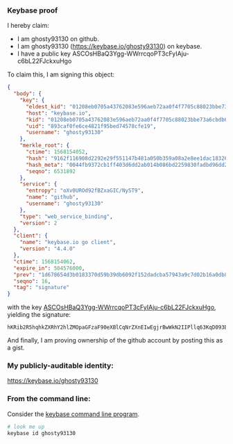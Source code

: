 ### Keybase proof

I hereby claim:

  * I am ghosty93130 on github.
  * I am ghosty93130 (https://keybase.io/ghosty93130) on keybase.
  * I have a public key ASCOsHBaQ3Ygg-WWrrcqoPT3cFyIAju-c6bL22FJckxuHgo

To claim this, I am signing this object:

```json
{
  "body": {
    "key": {
      "eldest_kid": "01208eb0705a43762083e596aeb72aa0f4f7705c88023bbe73a6cbdb6149724c6e1e0a",
      "host": "keybase.io",
      "kid": "01208eb0705a43762083e596aeb72aa0f4f7705c88023bbe73a6cbdb6149724c6e1e0a",
      "uid": "893caf0fe6ce4821f95bed74578cfe19",
      "username": "ghosty93130"
    },
    "merkle_root": {
      "ctime": 1568154052,
      "hash": "9162f116908d2292e29f551147b481a050b359a08a2e8ee1dac183267a12de8cc3cc11539e786ce1813497fb3264373bcbd22582254c37e784603314221af5d9",
      "hash_meta": "0044fb9372cb1ff403d6dd2ab014b086bd2259830fadbd96dd2c5f2c2ec78dd0",
      "seqno": 6531892
    },
    "service": {
      "entropy": "oXv0UROd92fBZxaGIC/NyST9",
      "name": "github",
      "username": "ghosty93130"
    },
    "type": "web_service_binding",
    "version": 2
  },
  "client": {
    "name": "keybase.io go client",
    "version": "4.4.0"
  },
  "ctime": 1568154062,
  "expire_in": 504576000,
  "prev": "1d678654d3b0183370d59b39db6092f152dadcba57943a9c7d02b16a0db8369d",
  "seqno": 16,
  "tag": "signature"
}
```

with the key [ASCOsHBaQ3Ygg-WWrrcqoPT3cFyIAju-c6bL22FJckxuHgo](https://keybase.io/ghosty93130), yielding the signature:

```
hKRib2R5hqhkZXRhY2hlZMOpaGFzaF90eXBlCqNrZXnEIwEgjrBwWkN2IIPllq63KqD093BciAI7vnOmy9thSXJMbh4Kp3BheWxvYWTESpcCEMQgHWeGVNOwGDNw1Zs522CS8VLa3LpXlDqcfQKxag24Np3EINieDOSyN3X0sWV3TxcaX5W0b36JMRRSVJ1udZQR9rY5AgHCo3NpZ8RAigWBZS2w9akdw38ONU+wsU3FmdgZ5QT6tV1LOco25rUrFZ2tN3luqKhqKbyogw791fPn6TWzP2QY0hLLMwG2BahzaWdfdHlwZSCkaGFzaIKkdHlwZQildmFsdWXEIO0T7A84t0QTuXmncBfDKM2oUy/pr8TrumdjOhi6Kn8Zo3RhZ80CAqd2ZXJzaW9uAQ==

```

And finally, I am proving ownership of the github account by posting this as a gist.

### My publicly-auditable identity:

https://keybase.io/ghosty93130

### From the command line:

Consider the [keybase command line program](https://keybase.io/download).

```bash
# look me up
keybase id ghosty93130
```
